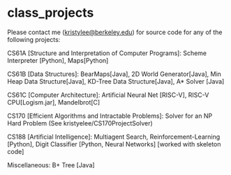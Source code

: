 # class_projects

Please contact me (kristylee@berkeley.edu) for source code for any of the following projects:

CS61A [Structure and Interpretation of Computer Programs]: Scheme Interpreter [Python], Maps[Python]

CS61B [Data Structures]: BearMaps[Java], 2D World Generator[Java], Min Heap Data Structure[Java], KD-Tree Data Structure[Java], A* Solver [Java]

CS61C [Computer Architecture]: Artificial Neural Net [RISC-V], RISC-V CPU[Logism.jar], Mandelbrot[C]

CS170 [Efficient Algorithms and Intractable Problems]: Solver for an NP Hard Problem (See kristyelee/CS170ProjectSolver)

CS188 [Artificial Intelligence]: Multiagent Search, Reinforcement-Learning [Python], Digit Classifier [Python, Neural Networks] [worked with skeleton code]

Miscellaneous: B+ Tree [Java]
